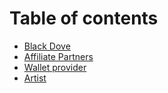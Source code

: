 # Table of contents

* [Black Dove](README.md)
* [Affiliate Partners](affiliate-partners.md)
* [Wallet provider](wallet-provider.md)
* [Artist ](artist.md)
